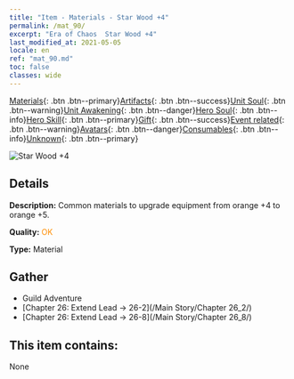 ```yaml
---
title: "Item - Materials - Star Wood +4"
permalink: /mat_90/
excerpt: "Era of Chaos  Star Wood +4"
last_modified_at: 2021-05-05
locale: en
ref: "mat_90.md"
toc: false
classes: wide
---
```

 [Materials](/Items/){: .btn .btn--primary}[Artifacts](/Items/Artifacts/){: .btn .btn--success}[Unit Soul](/Items/UnitSoul/){: .btn .btn--warning}[Unit Awakening](/Items/UnitAwakening/){: .btn .btn--danger}[Hero Soul](/Items/HeroSoul/){: .btn .btn--info}[Hero Skill](/Items/HeroSkill/){: .btn .btn--primary}[Gift](/Items/Gift/){: .btn .btn--success}[Event related](/Items/Events/){: .btn .btn--warning}[Avatars](/Items/Avatars/){: .btn .btn--danger}[Consumables](/Items/Consumables/){: .btn .btn--info}[Unknown](/Items/Unknown/){: .btn .btn--primary}

 ![Star Wood +4](/images/t/i_cailiao_mucai3.png)

## Details
 **Description:** Common materials to upgrade equipment from orange +4 to orange +5.

 **Quality:** <span style="color: #FF8C00">OK</span>

 **Type:** Material

## Gather

*    Guild Adventure 
*    [Chapter 26: Extend Lead -> 26-2](/Main Story/Chapter 26_2/) 
*    [Chapter 26: Extend Lead -> 26-8](/Main Story/Chapter 26_8/) 

## This item contains:

  None

